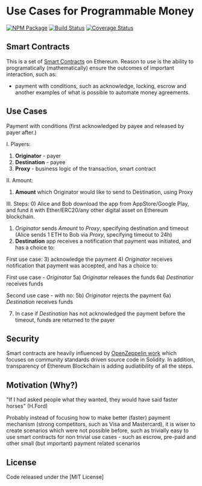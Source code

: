 # Use Cases for Programmable Money
[![NPM Package](https://img.shields.io/npm/v/openzeppelin-solidity.svg?style=flat-square)](https://www.npmjs.org/package/openzeppelin-solidity)
[![Build Status](https://img.shields.io/travis/OpenZeppelin/openzeppelin-solidity.svg?branch=master&style=flat-square)](https://travis-ci.org/OpenZeppelin/openzeppelin-solidity)
[![Coverage Status](https://img.shields.io/coveralls/github/OpenZeppelin/openzeppelin-solidity/master.svg?style=flat-square)](https://coveralls.io/github/OpenZeppelin/openzeppelin-solidity?branch=master)

## Smart Contracts

This is a set of [Smart Contracts](https://en.wikipedia.org/wiki/Smart_contract) on Ethereum.
Reason to use is the ability to programatically (mathematically) ensure the outcomes of important interaction, such as:

- payment with conditions, such as acknowledge, locking, escrow and another examples of what is possible to automate money agreements. 

## Use Cases
Payment with conditions (first acknowledged by payee and released by payer after.)

I. Players:
1) **Originator** - payer
2) **Destination** - payee
3) **Proxy** - business logic of the transaction, smart contract

II. Amount:
1) **Amount** which Originator would like to send to Destination, using Proxy

III. Steps:
0) Alice and Bob download the app from AppStore/Google Play, and fund it with Ether/ERC20/any other digital asset on Ethereum blockchain.
1) *Originator* sends *Amount* to *Proxy*, specifying destination and timeout (Alice sends 1 ETH to Bob via _Proxy_, specifying timeout to 24h)
2) **Destination** app receives a notification that payment was initiated, and has a choice to:

First use case:
3) acknowledge the payment
4) *Originator* receives notification that payment was accepted, and has a choice to:

First use case - *Originator* 
5a) *Originator* releases the funds
6a) *Destinatior* receives funds 

Second use case - with no:
5b) *Originator* rejects the payment
6a) *Destination* receives funds 

7) In case if *Destination* has not acknowledged the payment before the timeout, funds are returned to the payer 


## Security
Smart contracts are heavily influenced by [OpenZeppelin work](https://openzeppelin.org/api/docs/open-zeppelin.html) which focuses on community standards driven source code in Solidity. 
In addition, transparency of Ethereum Blockchain is adding audiatibility of all the steps.

## Motivation (Why?)
"If I had asked people what they wanted, they would have said faster horses" (H.Ford)

Probably instead of focusing how to make better (faster) payment mechanism (strong competitors, such as Visa and Mastercard), it is wiser to create scenarios which were not possible before, such as trivially easy to use smart contracts for non trivial use cases - such as escrow, pre-paid and other small (but important) payment related scenarios

## License
Code released under the [MIT License]
